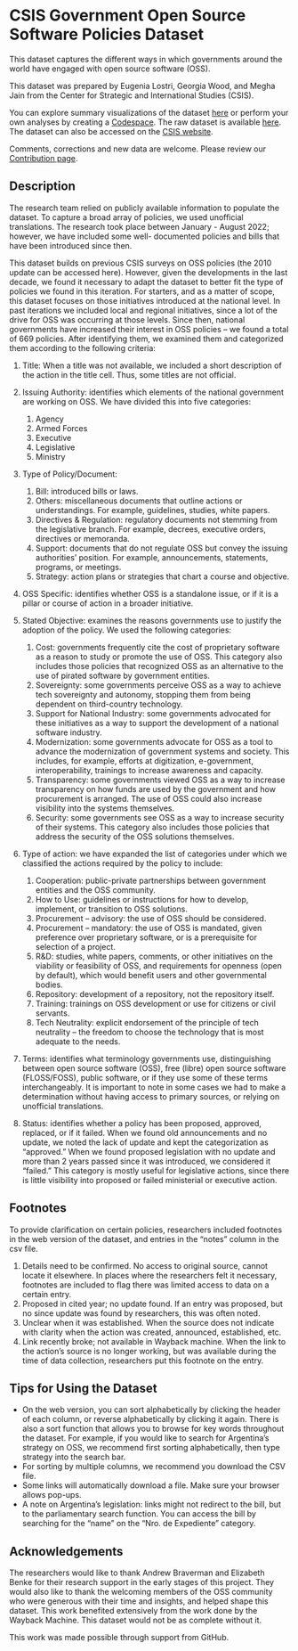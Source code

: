 # CSIS Government Open Source Software Policies Dataset

This dataset captures the different ways in which governments around the world have engaged
with open source software (OSS). 

This dataset was prepared by Eugenia Lostri, Georgia Wood, and Megha Jain from the Center for Strategic and International Studies (CSIS). 

You can explore summary visualizations of the dataset [here](https://reimagined-fortnight-b321a25c.pages.github.io/) or perform your own analyses by creating a [Codespace](https://github.com/codespaces/new?hide_repo_select=true&ref=main&repo=579221324). The raw dataset is available [here](https://github.com/github/government-open-source-policies/blob/main/data/OSS.Dataset.-.December.2022.v3.csv). The dataset can also be accessed on the [CSIS website](#holder).

Comments, corrections and new data are welcome. Please review our [Contribution page](./CONTRIBUTING.md).

## Description
The research team relied on publicly available information to
populate the dataset. To capture a broad array of policies, we used unofficial translations. The
research took place between January - August 2022; however, we have included some well-
documented policies and bills that have been introduced since then. 

This dataset builds on previous CSIS surveys on OSS policies (the 2010 update can be accessed
here). However, given the developments in the last decade, we found it necessary to adapt the
dataset to better fit the type of policies we found in this iteration. For starters, and as a matter of
scope, this dataset focuses on those initiatives introduced at the national level. In past iterations
we included local and regional initiatives, since a lot of the drive for OSS was occurring at those
levels. Since then, national governments have increased their interest in OSS policies – we found
a total of 669 policies. After identifying them, we examined them and categorized them
according to the following criteria:
1. Title: When a title was not available, we included a short description of the action in the
title cell. Thus, some titles are not official.
2. Issuing Authority: identifies which elements of the national government are working on
OSS. We have divided this into five categories:
    1. Agency
    2. Armed Forces
    3. Executive
    4. Legislative
    5. Ministry
3. Type of Policy/Document:
    1. Bill: introduced bills or laws.
    2. Others: miscellaneous documents that outline actions or understandings. For
example, guidelines, studies, white papers.
    3. Directives &amp; Regulation: regulatory documents not stemming from the legislative
branch. For example, decrees, executive orders, directives or memoranda.
    4. Support: documents that do not regulate OSS but convey the issuing authorities’
position. For example, announcements, statements, programs, or meetings.
    5. Strategy: action plans or strategies that chart a course and objective.
4. OSS Specific: identifies whether OSS is a standalone issue, or if it is a pillar or course of
action in a broader initiative.
5. Stated Objective: examines the reasons governments use to justify the adoption of the
policy. We used the following categories:
    1. Cost: governments frequently cite the cost of proprietary software as a reason to
study or promote the use of OSS. This category also includes those policies that
recognized OSS as an alternative to the use of pirated software by government
entities.
    2. Sovereignty: some governments perceive OSS as a way to achieve tech
sovereignty and autonomy, stopping them from being dependent on third-country
technology.
    3. Support for National Industry: some governments advocated for these initiatives
as a way to support the development of a national software industry.
    4. Modernization: some governments advocate for OSS as a tool to advance the
modernization of government systems and society. This includes, for example,
efforts at digitization, e-government, interoperability, trainings to increase
awareness and capacity.
    5. Transparency: some governments viewed OSS as a way to increase transparency
on how funds are used by the government and how procurement is arranged. The
use of OSS could also increase visibility into the systems themselves.
    6. Security: some governments see OSS as a way to increase security of their
systems. This category also includes those policies that address the security of the
OSS solutions themselves.
6. Type of action: we have expanded the list of categories under which we classified the
actions required by the policy to include:
    1. Cooperation: public-private partnerships between government entities and the
OSS community.
    2. How to Use: guidelines or instructions for how to develop, implement, or
transition to OSS solutions.
    3. Procurement – advisory: the use of OSS should be considered.
    4. Procurement – mandatory: the use of OSS is mandated, given preference over
proprietary software, or is a prerequisite for selection of a project.
    5. R&amp;D: studies, white papers, comments, or other initiatives on the viability or
feasibility of OSS, and requirements for openness (open by default), which would
benefit users and other governmental bodies.
    6. Repository: development of a repository, not the repository itself.
    7. Training: trainings on OSS development or use for citizens or civil servants.
    8. Tech Neutrality: explicit endorsement of the principle of tech neutrality – the
freedom to choose the technology that is most adequate to the needs.

7. Terms: identifies what terminology governments use, distinguishing between open source
software (OSS), free (libre) open source software (FLOSS/FOSS), public software, or if
they use some of these terms interchangeably. It is important to note in some cases we
had to make a determination without having access to primary sources, or relying on
unofficial translations.

8. Status: identifies whether a policy has been proposed, approved, replaced, or if it failed.
When we found old announcements and no update, we noted the lack of update and kept
the categorization as “approved.” When we found proposed legislation with no update and more than 2 years passed since it was introduced, we considered it “failed.” This
category is mostly useful for legislative actions, since there is little visibility into
proposed or failed ministerial or executive action.

## Footnotes
To provide clarification on certain policies, researchers included footnotes in the web version of
the dataset, and entries in the “notes” column in the csv file.
1. Details need to be confirmed. No access to original source, cannot locate it elsewhere. In
places where the researchers felt it necessary, footnotes are included to flag there was limited
access to data on a certain entry.
2. Proposed in cited year; no update found. If an entry was proposed, but no since update was
found by researchers, this was often noted.
3. Unclear when it was established. When the source does not indicate with clarity when the
action was created, announced, established, etc.
4. Link recently broke; not available in Wayback machine. When the link to the action’s source
is no longer working, but was available during the time of data collection, researchers put this
footnote on the entry.

## Tips for Using the Dataset
- On the web version, you can sort alphabetically by clicking the header of each column, or
reverse alphabetically by clicking it again. There is also a sort function that allows you to
browse for key words throughout the dataset. For example, if you would like to search for
Argentina’s strategy on OSS, we recommend first sorting alphabetically, then type
strategy into the search bar.
- For sorting by multiple columns, we recommend you download the CSV file.
- Some links will automatically download a file. Make sure your browser allows pop-ups.
- A note on Argentina’s legislation: links might not redirect to the bill, but to the
parliamentary search function. You can access the bill by searching for the “name” on the
“Nro. de Expediente” category.

## Acknowledgements
The researchers would like to thank Andrew Braverman and Elizabeth Benke for their research
support in the early stages of this project. They would also like to thank the welcoming members
of the OSS community who were generous with their time and insights, and helped shape this
dataset.
This work benefited extensively from the work done by the Wayback Machine. This dataset
would not be as complete without it.

This work was made possible through support from GitHub.
